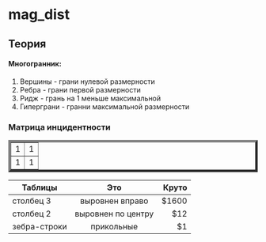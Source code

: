 mag_dist
==========
Теория
------
#### Многогранник:
1. Вершины - грани нулевой размерности
2. Ребра - грани первой размерности
3. Ридж - грань на 1 меньше максимальной
4. Гиперграни - гранни максимальной размерности

### Матрица инцидентности
<table border='5'>
<tr> <td> 1 </td><td> 1 </td> </tr>
<tr> <td> 1 </td> <td> 1 </td> </tr>
</table>

| Таблицы       | Это                | Круто |
| ------------- |:------------------:| -----:|
| столбец 3     | выровнен вправо    | $1600 |
| столбец 2     | выровнен по центру |   $12 |
| зебра-строки  | прикольные         |    $1 |
